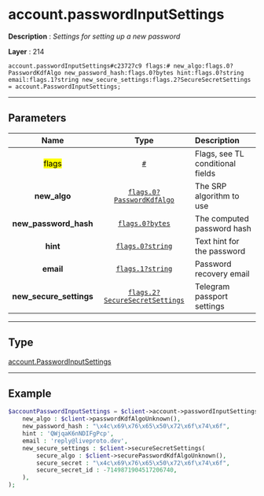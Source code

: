# account.passwordInputSettings

**Description** : *Settings for setting up a new password*

**Layer** : 214

```tl
account.passwordInputSettings#c23727c9 flags:# new_algo:flags.0?PasswordKdfAlgo new_password_hash:flags.0?bytes hint:flags.0?string email:flags.1?string new_secure_settings:flags.2?SecureSecretSettings = account.PasswordInputSettings;
```

---

## Parameters

| Name | Type | Description |
| :---: | :---: | :--- |
| <mark>flags</mark> | [`#`](type/#) | Flags, see TL conditional fields |
| **new_algo** | [`flags.0?PasswordKdfAlgo`](type/PasswordKdfAlgo) | The SRP algorithm to use |
| **new_password_hash** | [`flags.0?bytes`](type/bytes) | The computed password hash |
| **hint** | [`flags.0?string`](type/string) | Text hint for the password |
| **email** | [`flags.1?string`](type/string) | Password recovery email |
| **new_secure_settings** | [`flags.2?SecureSecretSettings`](type/SecureSecretSettings) | Telegram passport settings |

---

## Type

[account.PasswordInputSettings](type/account.PasswordInputSettings)

---

## Example

```php
$accountPasswordInputSettings = $client->account->passwordInputSettings(
	new_algo : $client->passwordKdfAlgoUnknown(),
	new_password_hash : "\x4c\x69\x76\x65\x50\x72\x6f\x74\x6f",
	hint : 'QWjqaK6nNDIFgPcp',
	email : 'reply@liveproto.dev',
	new_secure_settings : $client->secureSecretSettings(
		secure_algo : $client->securePasswordKdfAlgoUnknown(),
		secure_secret : "\x4c\x69\x76\x65\x50\x72\x6f\x74\x6f",
		secure_secret_id : -7149871904517206740,
	),
);
```